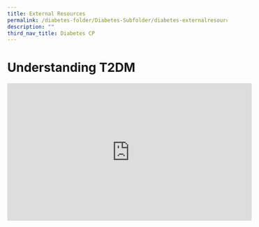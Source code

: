 ```yaml
---
title: External Resources
permalink: /diabetes-folder/Diabetes-Subfolder/diabetes-externalresources
description: ""
third_nav_title: Diabetes CP
---
```

# Understanding T2DM
<iframe width="560" height="315" src="https://www.youtube.com/embed/JAjZv41iUJU" title="YouTube video player" frameborder="0" allow="accelerometer; autoplay; clipboard-write; encrypted-media; gyroscope; picture-in-picture" allowfullscreen></iframe>